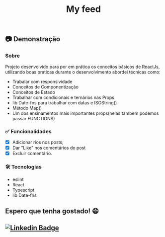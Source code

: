 <h1 align="center"> My feed </h1>

<br>

## :camera: Demonstração

<h3 id="sobre"/> Sobre </h3>
Projeto desenvolvido para por em prática os conceitos básicos de ReactJs, utilizando boas praticas durante o desenvolvimento abordei técnicas como:

* Trabalar com responsividade
* Conceitos de Componentização 
* Conceitos de Estado
* Trabalhar com condicionais e ternários nas Props
* lib Date-fns para trabalhar com datas e ISOString()
* Método Map()
* Um dos ensinamentos mais importantes props(nelas tambem podemos passar FUNCTIONS)

<h3 id="funcionalidades"> ✅ Funcionalidades </h3>

- [x] Adicionar rios nos posts;
- [x] Dar "Like" nos comentários do post 
- [x] Excluir comentário.

<h3 id="tecnologias"/>🛠 Tecnologias </h3>

- eslint
- React
- Typescript
- lib Date-fns

## Espero que tenha gostado! 😄

## [![Linkedin Badge](https://img.shields.io/badge/-LinkedIn-blue?style=flat-square&logo=Linkedin&logoColor=white&link=https://www.linkedin.com/in/mateus-s-santos-8b89791b6/)](https://www.linkedin.com/in/mateus-s-santos-8b89791b6/)